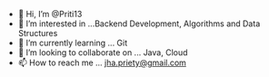 - 👋 Hi, I’m @Priti13
- 👀 I’m interested in ...Backend Development, Algorithms and Data Structures
- 🌱 I’m currently learning ... Git
- 💞️ I’m looking to collaborate on ... Java, Cloud
- 📫 How to reach me ... jha.priety@gmail.com

<!---
Priti13/Priti13 is a ✨ special ✨ repository because its `README.md` (this file) appears on your GitHub profile.
You can click the Preview link to take a look at your changes.
--->
